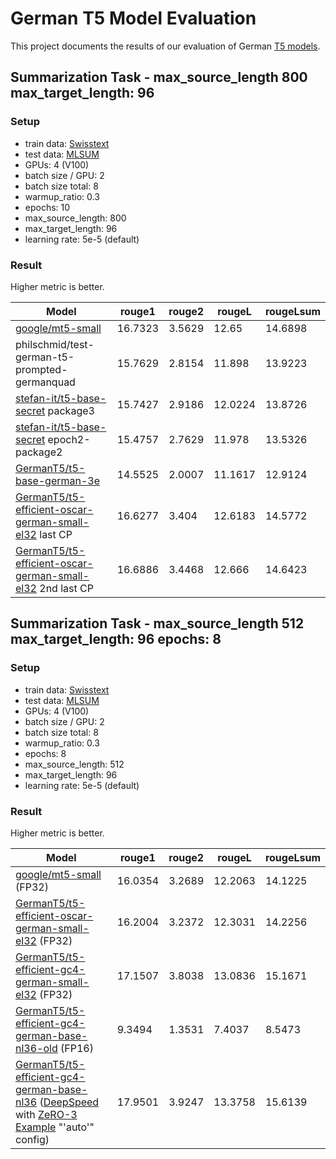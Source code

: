 # German T5 Model Evaluation
This project documents the results of our evaluation of German [T5 models](https://arxiv.org/pdf/1910.10683.pdf).

## Summarization Task - max_source_length 800 max_target_length: 96

### Setup
- train data: [Swisstext](https://www.swisstext.org/2019/shared-task/german-text-summarization-challenge.html)
- test data: [MLSUM](https://huggingface.co/datasets/mlsum)
- GPUs: 4 (V100)
- batch size / GPU: 2
- batch size total: 8
- warmup_ratio: 0.3
- epochs: 10
- max_source_length: 800
- max_target_length: 96
- learning rate: 5e-5 (default)

### Result
Higher metric is better.

| Model                                                                           | rouge1 | rouge2 | rougeL | rougeLsum
|---------------------------------------------------------------------------------|--------|--------|--------|----------
| [google/mt5-small](https://huggingface.co/google/mt5-small) | 16.7323    | 3.5629    | 12.65    | 14.6898
| philschmid/test-german-t5-prompted-germanquad | 15.7629    | 2.8154    | 11.898    | 13.9223
| [stefan-it/t5-base-secret](https://huggingface.co/stefan-it/t5-base-secret) package3 | 15.7427    | 2.9186    | 12.0224    | 13.8726
| [stefan-it/t5-base-secret](https://huggingface.co/stefan-it/t5-base-secret) epoch2-package2 | 15.4757    | 2.7629    | 11.978    | 13.5326
| [GermanT5/t5-base-german-3e](https://huggingface.co/GermanT5/t5-base-german-3e) | 14.5525    | 2.0007    | 11.1617    | 12.9124
| [GermanT5/t5-efficient-oscar-german-small-el32](https://huggingface.co/GermanT5/t5-efficient-oscar-german-small-el32) last CP | 16.6277 | 3.404 | 12.6183 | 14.5772
| [GermanT5/t5-efficient-oscar-german-small-el32](https://huggingface.co/GermanT5/t5-efficient-oscar-german-small-el32) 2nd last CP | 16.6886 | 3.4468 | 12.666 | 14.6423

## Summarization Task - max_source_length 512 max_target_length: 96 epochs: 8

### Setup
- train data: [Swisstext](https://www.swisstext.org/2019/shared-task/german-text-summarization-challenge.html)
- test data: [MLSUM](https://huggingface.co/datasets/mlsum)
- GPUs: 4 (V100)
- batch size / GPU: 2
- batch size total: 8
- warmup_ratio: 0.3
- epochs: 8
- max_source_length: 512
- max_target_length: 96
- learning rate: 5e-5 (default)

### Result
Higher metric is better.

| Model                                                                           | rouge1 | rouge2 | rougeL | rougeLsum
|---------------------------------------------------------------------------------|--------|--------|--------|----------
| [google/mt5-small](https://huggingface.co/google/mt5-small) (FP32) | 16.0354 | 3.2689 | 12.2063 | 14.1225
| [GermanT5/t5-efficient-oscar-german-small-el32](https://huggingface.co/GermanT5/t5-efficient-oscar-german-small-el32) (FP32) | 16.2004 | 3.2372 | 12.3031 | 14.2256
| [GermanT5/t5-efficient-gc4-german-small-el32](https://huggingface.co/GermanT5/t5-efficient-gc4-german-small-el32) (FP32) | 17.1507 | 3.8038 | 13.0836 | 15.1671
| [GermanT5/t5-efficient-gc4-german-base-nl36-old](https://huggingface.co/GermanT5/t5-efficient-gc4-german-base-nl36-old) (FP16) | 9.3494 | 1.3531 | 7.4037 | 8.5473
| [GermanT5/t5-efficient-gc4-german-base-nl36](https://huggingface.co/GermanT5/t5-efficient-gc4-german-base-nl36) ([DeepSpeed](https://github.com/microsoft/DeepSpeed) with [ZeRO-3 Example](https://huggingface.co/docs/transformers/main_classes/deepspeed#zero3-example) "'auto'" config) | 17.9501 | 3.9247 | 13.3758 | 15.6139
